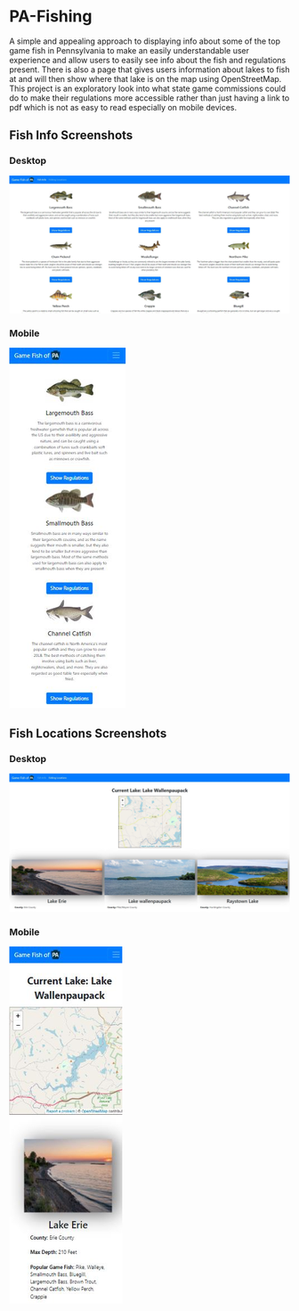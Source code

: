 # PA-Fishing
A simple and appealing approach to displaying info about some of the top game fish in Pennsylvania to make an easily understandable user experience
 and allow users to easily see info about the fish and regulations present. There is also a page that gives users information about lakes to fish at and will then show where that lake is on the map using OpenStreetMap. This project is an exploratory look into what state game commissions could do to make their
 regulations more accessible rather than just having a link to pdf which is not as easy to read especially on mobile devices.


## Fish Info Screenshots

### Desktop
![](./screenshots/desktopMain.JPG)

### Mobile
![](./screenshots/mobileMain.JPG)


## Fish Locations Screenshots

### Desktop
![](./screenshots/desktopMap.JPG)

### Mobile
![](./screenshots/mobileMap.JPG)
